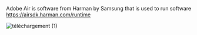 Adobe Air is software from Harman by Samsung that is used to run software
https://airsdk.harman.com/runtime




![téléchargement (1)](https://github.com/Yougha789/Adobe-Air/assets/151661172/90154f9f-cd77-43b4-92fb-6f3e310f2996)
